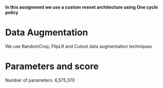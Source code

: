 **In this assignment we use a custom resnet architecture using One cycle policy** 
# Data Augmentation
We use RandomCrop, FlipLR and Cutout data augmentation techniques

# Parameters and score
Number of parameters: 6,575,370


